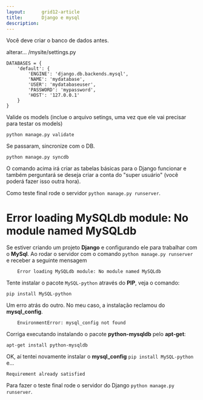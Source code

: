 ```yaml
---
layout:      grid12-article
title:       Django e mysql
description: 
---
```


Você deve criar o banco de dados antes.

alterar... /mysite/settings.py

    DATABASES = {
        'default': {
            'ENGINE': 'django.db.backends.mysql',
            'NAME': 'mydatabase',
            'USER': 'mydatabaseuser',
            'PASSWORD': 'mypassword',
            'HOST': '127.0.0.1'
        }
    }


Valide os models (inclue o arquivo setings, uma vez que ele vai precisar para testar os models)

	python manage.py validate

Se passaram, sincronize com o DB.

	python manage.py syncdb
	
O comando acima irá criar as tabelas básicas para o Django funcionar e também perguntará se deseja criar a conta do 
"super usuário" (você poderá fazer isso outra hora).

Como teste final rode o servidor `python manage.py runserver`.




Error loading MySQLdb module: No module named MySQLdb
===

Se estiver criando um projeto __Django__ e configurando ele para trabalhar com
o __MySql__. Ao rodar o servidor com o comando `python manage.py runserver` e
receber a seguinte mensagem

        Error loading MySQLdb module: No module named MySQLdb

Tente instalar o pacote `MySQL-python` através do __PIP__, veja o comando:

	pip install MySQL-python

Um erro atrás do outro. No meu caso, a instalação reclamou do __mysql_config__.

        EnvironmentError: mysql_config not found

Corriga executando instalando o pacote __python-mysqldb__ pelo __apt-get__:

	apt-get install python-mysqldb

OK, aí tentei novamente instalar o __mysql_config__ `pip install MySQL-python` e... 
    
    Requirement already satisfied

Para fazer o teste final rode o servidor do Django `python manage.py runserver`.


